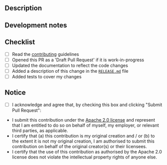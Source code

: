 ## Description
<!-- Why was this PR created? -->

## Development notes
<!-- What have you changed, and how has this been tested? -->

## Checklist

- [ ] Read the [contributing](https://github.com/quantumblacklabs/kedro/blob/master/CONTRIBUTING.md) guidelines
- [ ] Opened this PR as a 'Draft Pull Request' if it is work-in-progress
- [ ] Updated the documentation to reflect the code changes
- [ ] Added a description of this change in the [`RELEASE.md`](https://github.com/quantumblacklabs/kedro/blob/master/RELEASE.md) file
- [ ] Added tests to cover my changes

## Notice

- [ ] I acknowledge and agree that, by checking this box and clicking "Submit Pull Request":

- I submit this contribution under the [Apache 2.0 license](https://www.apache.org/licenses/LICENSE-2.0.txt) and represent that I am entitled to do so on behalf of myself, my employer, or relevant third parties, as applicable.
- I certify that (a) this contribution is my original creation and / or (b) to the extent it is not my original creation, I am authorised to submit this contribution on behalf of the original creator(s) or their licensees.
- I certify that the use of this contribution as authorised by the Apache 2.0 license does not violate the intellectual property rights of anyone else.
